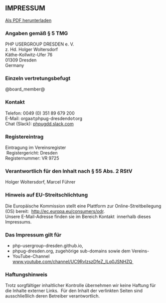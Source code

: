 ## IMPRESSUM

<span class="pull-right">
	<a href="@baseUrl@/downloads/Impressum.pdf" target="_blank" title="Download als PDF">
		<i class="fa fa-file-pdf-o"></i> Als PDF herunterladen
	</a>
</span>

### Angaben gemäß § 5 TMG

PHP USERGROUP DRESDEN e. V.  
z. Hd. Holger Woltersdorf  
Käthe-Kollwitz-Ufer 76   
01309 Dresden  
Germany

### Einzeln vertretungsbefugt

@board_member@

### Kontakt

Telefon: 0049 (0) 351 89 679 200   
E-Mail: orga<kbd>at</kbd>phpug-dresden<kbd>dot</kbd>org   
Chat (Slack): [phpugdd.slack.com](@slackteam_url@)

### Registereintrag

Eintragung im Vereinsregister  
 Registergericht: Dresden  
Registernummer: VR 9725 

### Verantwortlich für den Inhalt nach § 55 Abs. 2 RStV
 
Holger Woltersdorf, Marcel Führer

### Hinweis auf EU-Streitschlichtung

Die Europäische Kommission stellt eine Plattform zur Online-Streitbeilegung (OS) bereit:
 http://ec.europa.eu/consumers/odr.  
Unsere E-Mail-Adresse finden sie im Bereich Kontakt  innerhalb dieses Impressums.

### Das Impressum gilt für

* php-usergroup-dresden.github.io,
* phpug-dresden.org, zugehörige sub-domains sowie dem Vereins-
* YouTube-Channel www.youtube.com/channel/UC9RvlzszDfeZ_ILq0JSNHZQ 

### Haftungshinweis

Trotz sorgfältiger inhaltlicher Kontrolle übernehmen wir keine Haftung für die Inhalte externer Links.
 Für den Inhalt der verlinkten Seiten sind ausschließlich deren Betreiber verantwortlich.
